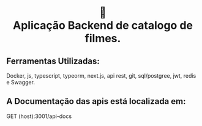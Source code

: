 <h1 align="center">
📄<br>Aplicação Backend de catalogo de filmes.
</h1>


## Ferramentas Utilizadas:

Docker, js, typescript, typeorm, next.js, api rest, git, sql/postgree, jwt, redis e Swagger.

## A Documentação das apis está localizada em:

 GET (host):3001/api-docs